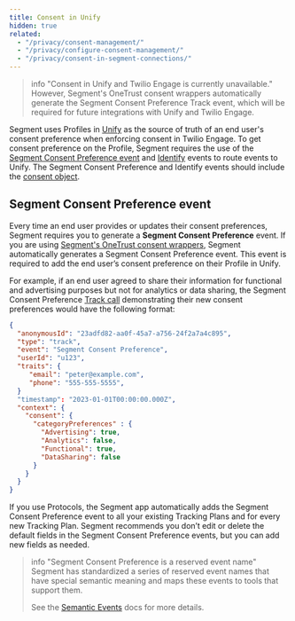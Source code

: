```yaml
---
title: Consent in Unify
hidden: true
related:
  - "/privacy/consent-management/"
  - "/privacy/configure-consent-management/"
  - "/privacy/consent-in-segment-connections/"
---
```


> info "Consent in Unify and Twilio Engage is currently unavailable."
> However, Segment's OneTrust consent wrappers automatically generate the Segment Consent Preference Track event, which will be required for future integrations with Unify and Twilio Engage.

Segment uses Profiles in [Unify](/docs/unify/) as the source of truth of an end user's consent preference when enforcing consent in Twilio Engage. To get consent preference on the Profile, Segment requires the use of the [Segment Consent Preference event](#segment-consent-preference-event) and [Identify](/docs/connections/spec/Identify) events to route events to Unify. The Segment Consent Preference and Identify events should include the [consent object](/docs/privacy/consent-in-segment-connections/#consent-object).

## Segment Consent Preference event
Every time an end user provides or updates their consent preferences, Segment requires you to generate a **Segment Consent Preference** event. If you are using [Segment's OneTrust consent wrappers](/docs/privacy/configure-consent-management/#step-2-integrating-your-cmp-with-segment), Segment automatically generates a Segment Consent Preference event. This event is required to add the end user’s consent preference on their Profile in Unify.

For example, if an end user agreed to share their information for functional and advertising purposes but not for analytics or data sharing, the Segment Consent Preference [Track call](/docs/connections/spec/track/) demonstrating their new consent preferences would have the following format:

``` json
{
  "anonymousId": "23adfd82-aa0f-45a7-a756-24f2a7a4c895",
  "type": "track",
  "event": "Segment Consent Preference",
  "userId": "u123",
  "traits": {
     "email": "peter@example.com",
     "phone": "555-555-5555",
  }
  "timestamp": "2023-01-01T00:00:00.000Z",
  "context": {
    "consent": {
      "categoryPreferences" : {
        "Advertising": true,
        "Analytics": false,
        "Functional": true,
        "DataSharing": false
      }
    }
  }
}
```

If you use Protocols, the Segment app automatically adds the Segment Consent Preference event to all your existing Tracking Plans and for every new Tracking Plan. Segment recommends you don’t edit or delete the default fields in the Segment Consent Preference events, but you can add new fields as needed.

> info "Segment Consent Preference is a reserved event name"
> Segment has standardized a series of reserved event names that have special semantic meaning and maps these events to tools that support them.
>
> See the [Semantic Events](/docs/connections/spec/semantic/) docs for more details.
